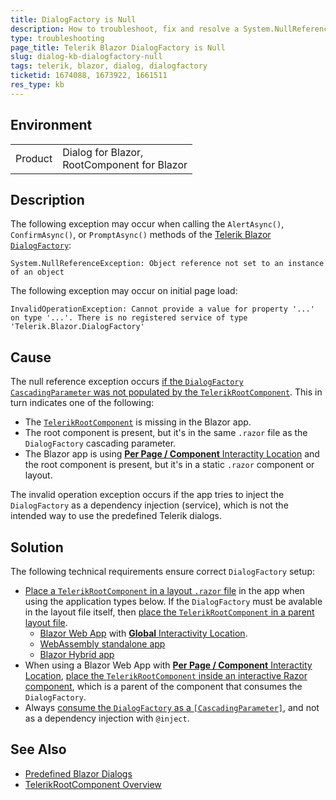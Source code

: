```yaml
---
title: DialogFactory is Null
description: How to troubleshoot, fix and resolve a System.NullReferenceException Object reference not set to an instance of an object, which occurs when the TelerikRootComponent or the Telerik Blazor DialogFactory for predefined dialogs are not setup correctly.
type: troubleshooting
page_title: Telerik Blazor DialogFactory is Null
slug: dialog-kb-dialogfactory-null
tags: telerik, blazor, dialog, dialogfactory
ticketid: 1674088, 1673922, 1661511
res_type: kb
---
```


## Environment

<table>
    <tbody>
        <tr>
            <td>Product</td>
            <td>
                Dialog for Blazor, <br />
                RootComponent for Blazor
            </td>
        </tr>
    </tbody>
</table>

## Description

The following exception may occur when calling the `AlertAsync()`, `ConfirmAsync()`, or `PromptAsync()` methods of the [Telerik Blazor `DialogFactory`](slug://dialog-predefined):

`System.NullReferenceException: Object reference not set to an instance of an object`

The following exception may occur on initial page load:

`InvalidOperationException: Cannot provide a value for property '...' on type '...'. There is no registered service of type 'Telerik.Blazor.DialogFactory'`

## Cause

The null reference exception occurs [if the `DialogFactory` `CascadingParameter` was not populated by the `TelerikRootComponent`](slug://dialog-predefined#telerikrootcomponent-dependency). This in turn indicates one of the following:

* The [`TelerikRootComponent`](slug://rootcomponent-overview) is missing in the Blazor app.
* The root component is present, but it's in the same `.razor` file as the `DialogFactory` cascading parameter.
* The Blazor app is using <a href="https://learn.microsoft.com/en-us/aspnet/core/blazor/components/render-modes?view=aspnetcore-9.0#apply-a-render-mode-to-a-component-definition" target="_blank">**Per Page / Component** Interactity Location</a> and the root component is present, but it's in a static `.razor` component or layout.

The invalid operation exception occurs if the app tries to inject the `DialogFactory` as a dependency injection (service), which is not the intended way to use the predefined Telerik dialogs.

## Solution

The following technical requirements ensure correct `DialogFactory` setup:

* [Place a `TelerikRootComponent` in a layout `.razor` file](slug://rootcomponent-overview#using-telerikrootcomponent) in the app when using the application types below. If the `DialogFactory` must be avalable in the layout file itself, then [place the `TelerikRootComponent` in a parent layout file](slug://getting-started/what-you-need#optimal-telerikrootcomponent-usage).
    * [Blazor Web App](slug://getting-started/web-app) with <a href="https://learn.microsoft.com/en-us/aspnet/core/blazor/components/render-modes?view=aspnetcore-9.0#apply-a-render-mode-to-the-entire-app" target="_blank">**Global** Interactivity Location</a>.
    * [WebAssembly standalone app](slug://getting-started/client-side)
    * [Blazor Hybrid app](slug://getting-started/hybrid-blazor)
* When using a Blazor Web App with <a href="https://learn.microsoft.com/en-us/aspnet/core/blazor/components/render-modes?view=aspnetcore-9.0#apply-a-render-mode-to-a-component-definition" target="_blank">**Per Page / Component** Interactity Location</a>, [place the `TelerikRootComponent` inside an interactive Razor component](slug://rootcomponent-percomponent), which is a parent of the component that consumes the `DialogFactory`.
* Always [consume the `DialogFactory` as a `[CascadingParameter]`](slug://dialog-predefined), and not as a dependency injection with `@inject`.

## See Also

* [Predefined Blazor Dialogs](slug://dialog-predefined)
* [TelerikRootComponent Overview](slug://rootcomponent-overview)
